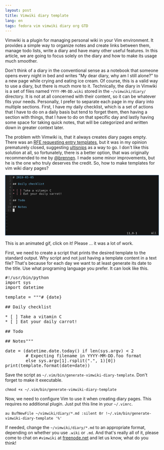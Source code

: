```yaml
---
layout: post
title: Vimwiki diary template
lang: en
tags: fedora vim vimwiki diary org GTD
---
```


Vimwiki is a plugin for managing personal wiki in your Vim environment. It provides a simple way to organize notes and create links between them, manage todo lists, write a diary and have many other useful features. In this article, we are going to focus solely on the diary and how to make its usage much smoother.

Don't think of a diary in the conventional sense as a notebook that someone opens every night in bed and writes "My dear diary, why am I still alone?" to a new page while crying and eating ice cream. Of course, this is a valid way to use a diary, but there is much more to it. Technically, the diary in Vimwiki is a set of files named `YYYY-MM-DD.wiki` stored in the `~/vimwiki/diary/` directory. It is not at all concerned with their content, so it can be whatever fits your needs. Personally, I prefer to separate each page in my diary into multiple sections. First, I have my daily checklist, which is a set of actions that I have to do on a daily basis but tend to forget them, then having a section with things, that I have to do on that specific day and lastly having some space for taking quick notes, that will be categorized and written down in greater context later.

The problem with Vimwiki is, that it always creates diary pages empty. There was an [RFE requesting entry templates](https://github.com/vimwiki/vimwiki/issues/622), but it was in my opinion prematurely closed, suggesting [ultisnips](https://github.com/SirVer/ultisnips) as a way to go. I don't like this solution at all, so fortunately, there is a better option, that was originally recommended to me by [@brennen](https://code.p1k3.com/gitea/brennen). I made some minor improvements, but he is the one who truly deserves the credit. So, how to make templates for vim wiki diary pages?

<div class="text-center img">
  <a href="/files/img/vimwiki-diary-template/vimwiki-diary-template.gif">
    <img src="/files/img/vimwiki-diary-template/5.png" alt="" />
  </a>
  <p>This is an animated gif, click on it! Please ... it was a lot of work.</p>
</div>

First, we need to create a script that prints the desired template to the standard output. Why script and not just having a template content in a text file? That's because for each day we want to at least generate its date to the title. Use what programing language you prefer. It can look like this.

<pre class="prettyprint lang-py">
#!/usr/bin/python
import sys
import datetime

template = """# {date}

## Daily checklist

* [ ] Take a vitamin C
* [ ] Eat your daily carrot!

## Todo

## Notes"""

date = (datetime.date.today() if len(sys.argv) < 2
        # Expecting filename in YYYY-MM-DD.foo format
        else sys.argv[1].rsplit(".", 1)[0])
print(template.format(date=date))
</pre>

Save the script as `~/.vim/bin/generate-vimwiki-diary-template`. Don't forget to make it executable.

	chmod +x ~/.vim/bin/generate-vimwiki-diary-template

Now, we need to configure Vim to use it when creating diary pages. This requires no additional plugin. Just put this line in your `~/.vimrc`.

	au BufNewFile ~/vimwiki/diary/*.md :silent 0r !~/.vim/bin/generate-vimwiki-diary-template '%'

If needed, change the `~/vimwiki/diary/*.md` to an appropriate format, depending on whether you use `.wiki` or `.md`. And that's really all of it, please come to chat on `#vimwiki` at [freenode.net](https://freenode.net/) and let us know, what do you think!
